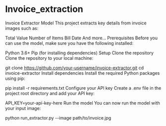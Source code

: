 # Invoice_extraction
Invoice Extractor Model
This project extracts key details from invoice images such as:

Total Value
Number of Items
Bill Date
And more...
Prerequisites
Before you can use the model, make sure you have the following installed:

Python 3.6+
Pip (for installing dependencies)
Setup
Clone the repository
Clone the repository to your local machine:

git clone https://github.com/your-username/invoice-extractor.git
cd invoice-extractor
Install dependencies
Install the required Python packages using pip:

pip install -r requirements.txt
Configure your API key
Create a .env file in the project root directory and add your API key:

API_KEY=your-api-key-here
Run the model
You can now run the model with your input image:

python run_extractor.py --image path/to/invoice.jpg
